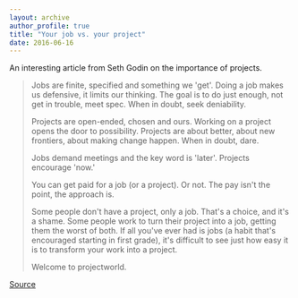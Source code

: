 ```yaml
---
layout: archive
author_profile: true
title: "Your job vs. your project"
date: 2016-06-16
---
```

An interesting article from Seth Godin on the importance of projects.

<blockquote>
Jobs are finite, specified and something we 'get'. Doing a job makes us defensive, it limits our thinking. The goal is to do just enough, not get in trouble, meet spec. When in doubt, seek deniability.

Projects are open-ended, chosen and ours. Working on a project opens the door to possibility. Projects are about better, about new frontiers, about making change happen. When in doubt, dare.

Jobs demand meetings and the key word is 'later'. Projects encourage 'now.'

You can get paid for a job (or a project). Or not. The pay isn't the point, the approach is.

Some people don't have a project, only a job. That's a choice, and it's a shame. Some people work to turn their project into a job, getting them the worst of both. If all you've ever had is jobs (a habit that's encouraged starting in first grade), it's difficult to see just how easy it is to transform your work into a project.

Welcome to projectworld.
</blockquote>

[Source](http://sethgodin.typepad.com/seths_blog/2016/06/your-job-vs-your-project.html)

